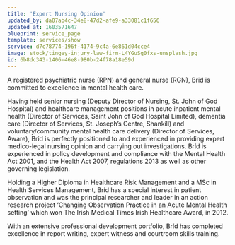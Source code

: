 ```yaml
---
title: 'Expert Nursing Opinion'
updated_by: da07ab4c-34e8-47d2-afe9-a33081c1f656
updated_at: 1603571647
blueprint: service_page
template: services/show
service: d7c78774-196f-4174-9c4a-6e861d04cce4
image: stock/tingey-injury-law-firm-L4YGuSg0fxs-unsplash.jpg
id: 6b8dc343-1406-46e8-980b-24f78a18e59d
---
```

A registered psychiatric nurse (RPN) and general nurse (RGN), Brid is committed to excellence in mental health care.

Having held senior nursing (Deputy Director of Nursing, St. John of God Hospital) and healthcare management positions in acute inpatient mental health (Director of Services, Saint John of God Hospital Limited), dementia care (Director of Services, St. Joseph’s Centre, Shankill) and voluntary/community mental health care delivery (Director of Services, Aware), Brid is perfectly positioned to and experienced in providing expert medico-legal nursing opinion and carrying out investigations. Bríd is experienced in policy development and compliance with the Mental Health Act 2001, and the Health Act 2007, regulations 2013 as well as other governing legislation.

Holding a Higher Diploma in Healthcare Risk Management and a MSc in Health Services Management, Bríd has a special interest in patient observation and was the principal researcher and leader in an action research project ‘Changing Observation Practice in an Acute Mental Health setting’ which won The Irish Medical Times Irish Healthcare Award, in 2012.

With an extensive professional development portfolio, Bríd has completed excellence in report writing, expert witness and courtroom skills training.